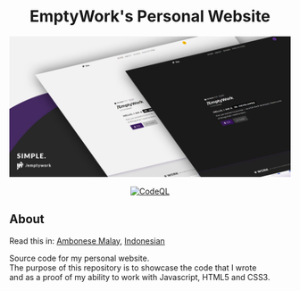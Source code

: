 <h1 align="center"> EmptyWork's Personal Website</h1>
<p align="center">
<img src="src/images/emptywork.github.io-header.jpg" />
</p>

<div align="center">
  
 [![CodeQL](https://github.com/EmptyWork/emptywork.github.io/actions/workflows/codeql-analysis.yml/badge.svg)](https://github.com/EmptyWork/emptywork.github.io/actions/workflows/codeql-analysis.yml)
  
</div>

## About <a href="#about"></a>
Read this in: <a href="README.abs-ID.md">Ambonese Malay</a>, <a href="README.id-ID.md">Indonesian</a>

Source code for my personal website.<br/>
The purpose of this repository is to showcase the code that I wrote<br/> and as a proof of my ability to work with Javascript, HTML5 and CSS3.

